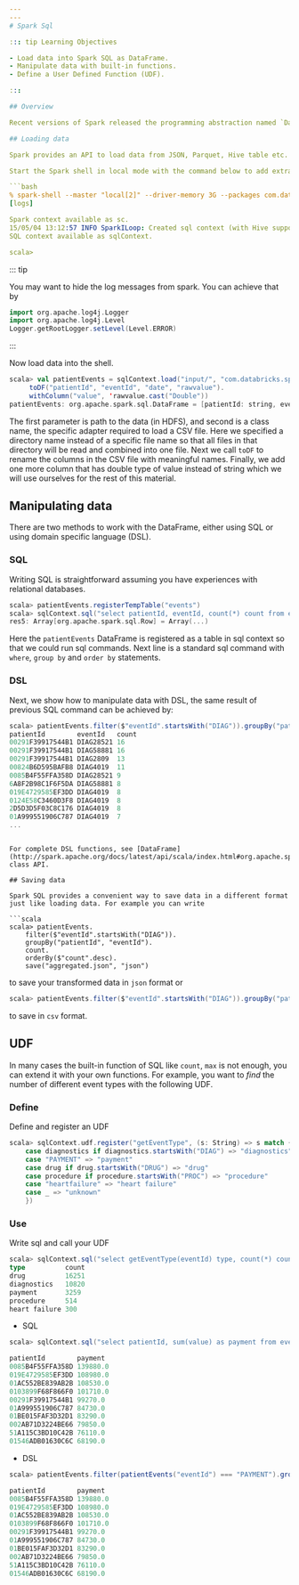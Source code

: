 ```yaml
---
---
# Spark Sql

::: tip Learning Objectives

- Load data into Spark SQL as DataFrame.
- Manipulate data with built-in functions.
- Define a User Defined Function (UDF).

:::

## Overview

Recent versions of Spark released the programming abstraction named `DataFrame`, which can be regarded as a table in a relational database. `DataFrame` is stored in a distributed manner so that different rows may locate on different machines. On `DataFrame` you can write `sql` queries, manipulate columns programatically with API etc.

## Loading data

Spark provides an API to load data from JSON, Parquet, Hive table etc. You can refer to the official [Spark SQL programming guide](https://spark.apache.org/docs/latest/sql-programming-guide.html#data-sources) for those formats. Here we show how to load csv files. And we will use the [spark-csv](https://github.com/databricks/spark-csv) module by Databricks.

Start the Spark shell in local mode with the command below to add extra dependencies which are needed to complete this training.

```bash
% spark-shell --master "local[2]" --driver-memory 3G --packages com.databricks:spark-csv_2.10:1.3.0
[logs]

Spark context available as sc.
15/05/04 13:12:57 INFO SparkILoop: Created sql context (with Hive support)..
SQL context available as sqlContext.

scala>
```

::: tip

You may want to hide the log messages from spark. You can achieve that by

``` scala
import org.apache.log4j.Logger
import org.apache.log4j.Level
Logger.getRootLogger.setLevel(Level.ERROR)
```

:::

Now load data into the shell.

```scala
scala> val patientEvents = sqlContext.load("input/", "com.databricks.spark.csv").
     toDF("patientId", "eventId", "date", "rawvalue").
     withColumn("value", 'rawvalue.cast("Double"))
patientEvents: org.apache.spark.sql.DataFrame = [patientId: string, eventId: string, date: string, rawvalue: string, value: double]
```

The first parameter is path to the data (in HDFS), and second is a class name, the specific adapter required to load a CSV file. Here we specified a directory name instead of a specific file name so that all files in that directory will be read and combined into one file. Next we call `toDF` to rename the columns in the CSV file with meaningful names. Finally, we add one more column that has double type of value instead of string which we will use ourselves for the rest of this material.

## Manipulating data

There are two methods to work with the DataFrame, either using SQL or using domain specific language (DSL). 

### SQL

Writing SQL is straightforward assuming you have experiences with relational databases.

```scala
scala> patientEvents.registerTempTable("events")
scala> sqlContext.sql("select patientId, eventId, count(*) count from events where eventId like 'DIAG%' group by patientId, eventId order by count desc").collect
res5: Array[org.apache.spark.sql.Row] = Array(...)
```

Here the `patientEvents` DataFrame is registered as a table in sql context so that we could run sql commands. Next line is a standard sql command with `where`, `group by` and `order by` statements.

### DSL

Next, we show how to manipulate data with DSL, the same result of previous SQL command can be achieved by:

```scala
scala> patientEvents.filter($"eventId".startsWith("DIAG")).groupBy("patientId", "eventId").count.orderBy($"count".desc).show
patientId        eventId   count
00291F39917544B1 DIAG28521 16   
00291F39917544B1 DIAG58881 16   
00291F39917544B1 DIAG2809  13   
00824B6D595BAFB8 DIAG4019  11   
0085B4F55FFA358D DIAG28521 9    
6A8F2B98C1F6F5DA DIAG58881 8    
019E4729585EF3DD DIAG4019  8    
0124E58C3460D3F8 DIAG4019  8    
2D5D3D5F03C8C176 DIAG4019  8    
01A999551906C787 DIAG4019  7    
...
```

```

For complete DSL functions, see [DataFrame](http://spark.apache.org/docs/latest/api/scala/index.html#org.apache.spark.sql.DataFrame) class API.

## Saving data

Spark SQL provides a convenient way to save data in a different format just like loading data. For example you can write 

```scala
scala> patientEvents.
    filter($"eventId".startsWith("DIAG")).
    groupBy("patientId", "eventId").
    count.
    orderBy($"count".desc).
    save("aggregated.json", "json")
```

to save your transformed data in `json` format or

```scala
scala> patientEvents.filter($"eventId".startsWith("DIAG")).groupBy("patientId", "eventId").count.orderBy($"count".desc).save("aggregated.csv", "com.databricks.spark.csv")
```

to save  in `csv` format.

## UDF

In many cases the built-in function of SQL like `count`, `max` is not enough, you can extend it with your own functions. For example, you want to _find_ the number of different event types with the following UDF.

### Define

Define and register an UDF

```scala
scala> sqlContext.udf.register("getEventType", (s: String) => s match {
    case diagnostics if diagnostics.startsWith("DIAG") => "diagnostics"
    case "PAYMENT" => "payment"
    case drug if drug.startsWith("DRUG") => "drug"
    case procedure if procedure.startsWith("PROC") => "procedure"
    case "heartfailure" => "heart failure"
    case _ => "unknown"
    })
```

### Use

Write sql and call your UDF

```scala
scala> sqlContext.sql("select getEventType(eventId) type, count(*) count from events group by getEventType(eventId) order by count desc").show
type          count
drug          16251
diagnostics   10820
payment       3259
procedure     514
heart failure 300
```

<ExerciseComponent
    question="Find top 10 patients with highest total payment using both SQL and DSL."
    answer="">

- SQL

```scala
scala> sqlContext.sql("select patientId, sum(value) as payment from events where eventId = 'PAYMENT' group by patientId order by payment desc limit 10").show

patientId        payment
0085B4F55FFA358D 139880.0
019E4729585EF3DD 108980.0
01AC552BE839AB2B 108530.0
0103899F68F866F0 101710.0
00291F39917544B1 99270.0
01A999551906C787 84730.0
01BE015FAF3D32D1 83290.0
002AB71D3224BE66 79850.0
51A115C3BD10C42B 76110.0
01546ADB01630C6C 68190.0
```

- DSL

```scala
scala> patientEvents.filter(patientEvents("eventId") === "PAYMENT").groupBy("patientId").agg("value" -> "sum").withColumnRenamed("sum(value)", "payment").orderBy($"payment".desc).show(10)

patientId        payment
0085B4F55FFA358D 139880.0
019E4729585EF3DD 108980.0
01AC552BE839AB2B 108530.0
0103899F68F866F0 101710.0
00291F39917544B1 99270.0
01A999551906C787 84730.0
01BE015FAF3D32D1 83290.0
002AB71D3224BE66 79850.0
51A115C3BD10C42B 76110.0
01546ADB01630C6C 68190.0
```

</ExerciseComponent>
